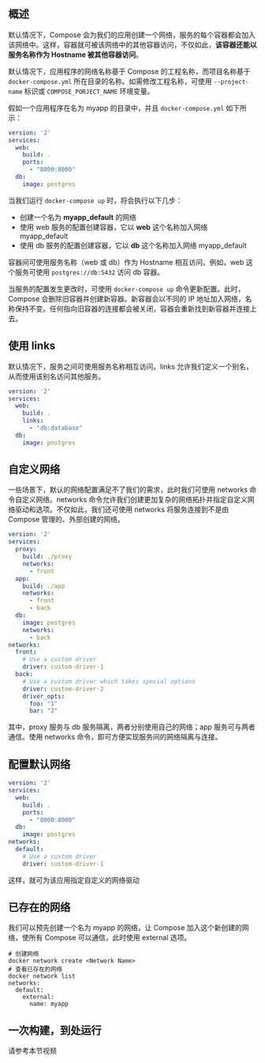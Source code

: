 ## 概述

默认情况下，Compose 会为我们的应用创建一个网络，服务的每个容器都会加入该网络中。这样，容器就可被该网络中的其他容器访问，不仅如此，**该容器还能以服务名称作为 Hostname 被其他容器访问**。

默认情况下，应用程序的网络名称基于 Compose 的工程名称，而项目名称基于 `docker-compose.yml` 所在目录的名称。如需修改工程名称，可使用 `--project-name` 标识或 `COMPOSE_PORJECT_NAME` 环境变量。

假如一个应用程序在名为 myapp 的目录中，并且 `docker-compose.yml` 如下所示：

```yaml
version: '2'
services:
  web:
    build: .
    ports:
      - "8000:8000"
  db:
    image: postgres
```

当我们运行 `docker-compose up` 时，将会执行以下几步：

- 创建一个名为 **myapp_default** 的网络
- 使用 web 服务的配置创建容器，它以 **web** 这个名称加入网络 myapp_default
- 使用 db 服务的配置创建容器，它以 **db** 这个名称加入网络 myapp_default

容器间可使用服务名称（web 或 db）作为 Hostname 相互访问。例如，web 这个服务可使用 `postgres://db:5432` 访问 db 容器。

当服务的配置发生更改时，可使用 `docker-compose up` 命令更新配置。此时，Compose 会删除旧容器并创建新容器。新容器会以不同的 IP 地址加入网络，名称保持不变。任何指向旧容器的连接都会被关闭，容器会重新找到新容器并连接上去。

## 使用 links

默认情况下，服务之间可使用服务名称相互访问。links 允许我们定义一个别名，从而使用该别名访问其他服务。

```yaml
version: '2'
services:
  web:
    build: .
    links:
      - "db:database"
  db:
    image: postgres
```

## 自定义网络

一些场景下，默认的网络配置满足不了我们的需求，此时我们可使用 networks 命令自定义网络。networks 命令允许我们创建更加复杂的网络拓扑并指定自定义网络驱动和选项。不仅如此，我们还可使用 networks 将服务连接到不是由 Compose 管理的、外部创建的网络。

```yaml
version: '2'
services:
  proxy:
    build: ./proxy
    networks:
      - front
  app:
    build: ./app
    networks:
      - front
      - back
  db:
    image: postgres
    networks:
      - back
networks:
  front:
    # Use a custom driver
    driver: custom-driver-1
  back:
    # Use a custom driver which takes special options
    driver: custom-driver-2
    driver_opts:
      foo: "1"
      bar: "2"
```

其中，proxy 服务与 db 服务隔离，两者分别使用自己的网络；app 服务可与两者通信。使用 networks 命令，即可方便实现服务间的网络隔离与连接。

## 配置默认网络

```yaml
version: '2'
services:
  web:
    build: .
    ports:
      - "8000:8000"
  db:
    image: postgres
networks:
  default:
    # Use a custom driver
    driver: custom-driver-1
```

这样，就可为该应用指定自定义的网络驱动

## 已存在的网络

我们可以预先创建一个名为 myapp 的网络，让 Compose 加入这个新创建的网络，使所有 Compose 可以通信，此时使用 external 选项。

```shell
# 创建网络
docker network create <Network Name>
# 查看已存在的网络
docker network list
networks:
  default:
    external:
      name: myapp
```

## 一次构建，到处运行

请参考本节视频
